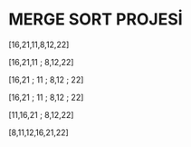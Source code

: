 # MERGE SORT PROJESİ

[16,21,11,8,12,22]

[16,21,11 ; 8,12,22]

[16,21 ; 11 ; 8,12 ; 22]

[16,21 ; 11 ; 8,12 ; 22]

[11,16,21 ; 8,12,22]

[8,11,12,16,21,22]
